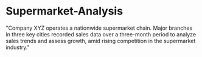 # Supermarket-Analysis
"Company XYZ operates a nationwide supermarket chain. Major branches in three key cities recorded sales data over a three-month period to analyze sales trends and assess growth, amid rising competition in the supermarket industry."
